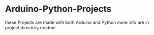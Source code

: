 # Arduino-Python-Projects
these Projects are made with both Arduino and Python more info are in project directory readme
